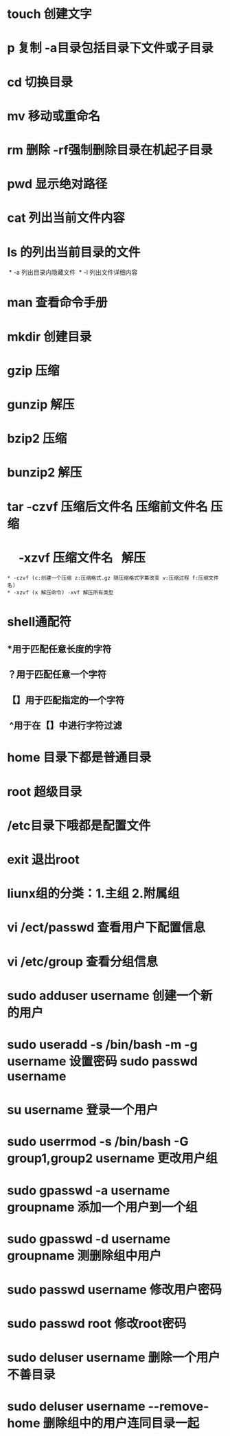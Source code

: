 # touch 创建文字
# p 复制 -a目录包括目录下文件或子目录
# cd 切换目录
# mv 移动或重命名
# rm 删除 -rf强制删除目录在机起子目录
# pwd 显示绝对路径
# cat 列出当前文件内容
# ls 的列出当前目录的文件
  * -a 列出目录内隐藏文件
  * -l 列出文件详细内容
# man 查看命令手册
# mkdir 创建目录
# gzip 压缩
# gunzip 解压
# bzip2 压缩
# bunzip2 解压
# tar -czvf 压缩后文件名 压缩前文件名 压缩
#      -xzvf 压缩文件名    解压
    * -czvf (c:创建一个压缩 z:压缩格式.gz 随压缩格式字幕改变 v:压缩过程 f:压缩文件名)
    * -xzvf (x 解压命令) -xvf 解压所有类型
# shell通配符   
##  *用于匹配任意长度的字符
##  ？用于匹配任意一个字符
##  【】用于匹配指定的一个字符
##   ^用于在【】中进行字符过滤
# home 目录下都是普通目录
# root 超级目录
# /etc目录下哦都是配置文件
# exit 退出root
# liunx组的分类：1.主组 2.附属组
# vi /ect/passwd 查看用户下配置信息 
# vi /etc/group 查看分组信息
# sudo adduser username 创建一个新的用户
# sudo useradd -s /bin/bash -m -g username 设置密码 sudo passwd username
# su username 登录一个用户
# sudo userrmod -s /bin/bash -G group1,group2 username 更改用户组
# sudo gpasswd -a username groupname 添加一个用户到一个组
# sudo gpasswd -d username groupname 测删除组中用户
# sudo passwd username 修改用户密码
# sudo passwd root 修改root密码
# sudo deluser username 删除一个用户不善目录
# sudo deluser username --remove-home 删除组中的用户连同目录一起
